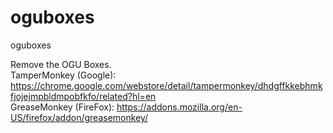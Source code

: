 # oguboxes
oguboxes

Remove the OGU Boxes.<br>
TamperMonkey (Google): https://chrome.google.com/webstore/detail/tampermonkey/dhdgffkkebhmkfjojejmpbldmpobfkfo/related?hl=en<br>
GreaseMonkey (FireFox): https://addons.mozilla.org/en-US/firefox/addon/greasemonkey/<br>
